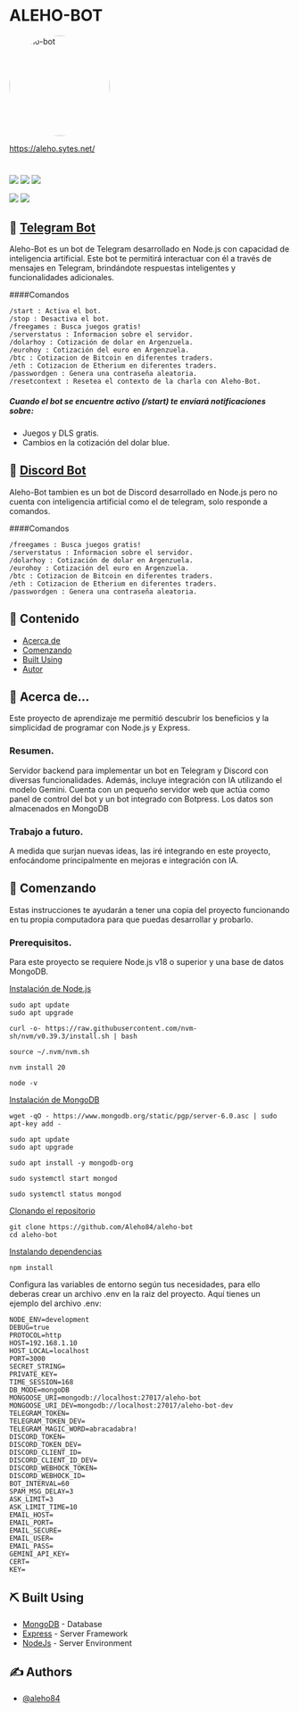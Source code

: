 # ALEHO-BOT 

<a href="https://ibb.co/px3Ld0f"><img src="https://i.ibb.co/px3Ld0f/aleho-bot.jpg" alt="aleho-bot"  width="180" height="180" style="border-radius: 50%;"/></a> 

https://aleho.sytes.net/

# 
![](https://img.shields.io/website?url=https%3A%2F%2Faleho.sytes.net)
![](https://img.shields.io/github/package-json/v/alehodev/aleho-bot)
![](https://img.shields.io/github/issues/alehodev/aleho-bot)

![](https://img.shields.io/github/last-commit/alehodev/aleho-bot) 
![](https://img.shields.io/github/commit-activity/y/alehodev/aleho-bot)

## 🤖 [Telegram Bot](https://t.me/Aleho_Bot "Agrega el contacto de Aleho-Bot en tu telegram")
Aleho-Bot es un bot de Telegram desarrollado en Node.js con capacidad de inteligencia artificial. Este bot te permitirá interactuar con él a través de mensajes en Telegram, brindándote respuestas inteligentes y funcionalidades adicionales.

####Comandos

    /start : Activa el bot.
    /stop : Desactiva el bot.
    /freegames : Busca juegos gratis!
    /serverstatus : Informacion sobre el servidor.
    /dolarhoy : Cotización de dolar en Argenzuela.
    /eurohoy : Cotización del euro en Argenzuela.
	/btc : Cotizacion de Bitcoin en diferentes traders.
	/eth : Cotizacion de Etherium en diferentes traders.
    /passwordgen : Genera una contraseña aleatoria.
	/resetcontext : Resetea el contexto de la charla con Aleho-Bot.

##### Cuando el bot se encuentre activo (/start) te enviará notificaciones sobre: 
- Juegos y DLS gratis.
- Cambios en la cotización del dolar blue.

## 🤖 [Discord Bot](https://discord.com/api/oauth2/authorize?client_id=745829100186501190&permissions=8&scope=bot "Agrega el contacto de Aleho-Bot en tu Discord")
Aleho-Bot tambien es un bot de Discord desarrollado en Node.js pero no cuenta con inteligencia artificial como el de telegram, solo responde a comandos.

####Comandos 

    /freegames : Busca juegos gratis!
    /serverstatus : Informacion sobre el servidor.
    /dolarhoy : Cotización de dolar en Argenzuela.
    /eurohoy : Cotización del euro en Argenzuela.
	/btc : Cotizacion de Bitcoin en diferentes traders.
	/eth : Cotizacion de Etherium en diferentes traders.
    /passwordgen : Genera una contraseña aleatoria.

## 📝 Contenido

- [Acerca de](#about)
- [Comenzando](#getting_started)
- [Built Using](#built_using)
- [Autor](#authors)

## 🧐 Acerca de... <a name = "about"></a>

Este proyecto de aprendizaje me permitió descubrir los beneficios y la simplicidad de programar con Node.js y Express.

### Resumen.

Servidor backend para implementar un bot en Telegram y Discord con diversas funcionalidades. Además, incluye integración con IA utilizando el modelo Gemini. Cuenta con un pequeño servidor web que actúa como panel de control del bot y un bot integrado con Botpress. Los datos son almacenados en MongoDB

### Trabajo a futuro.

A medida que surjan nuevas ideas, las iré integrando en este proyecto, enfocándome principalmente en mejoras e integración con IA.

## 🏁 Comenzando <a name = "getting_started"></a>

Estas instrucciones te ayudarán a tener una copia del proyecto funcionando en tu propia computadora para que puedas desarrollar y probarlo.

### Prerequisitos.

Para este proyecto se requiere Node.js v18 o superior y una base de datos MongoDB.

<u>Instalación de Node.js</u>

```
sudo apt update
sudo apt upgrade

curl -o- https://raw.githubusercontent.com/nvm-sh/nvm/v0.39.3/install.sh | bash

source ~/.nvm/nvm.sh

nvm install 20

node -v
```
<u>Instalación de MongoDB</u>
```
wget -qO - https://www.mongodb.org/static/pgp/server-6.0.asc | sudo apt-key add -

sudo apt update
sudo apt upgrade

sudo apt install -y mongodb-org

sudo systemctl start mongod

sudo systemctl status mongod
```

<u>Clonando el repositorio</u>

```
git clone https://github.com/Aleho84/aleho-bot
cd aleho-bot
```

<u>Instalando dependencias</u>

```
npm install
```

Configura las variables de entorno según tus necesidades, para ello deberas crear un archivo .env en la raiz del proyecto. Aquí tienes un ejemplo del archivo .env:

```
NODE_ENV=development
DEBUG=true
PROTOCOL=http
HOST=192.168.1.10
HOST_LOCAL=localhost
PORT=3000
SECRET_STRING=
PRIVATE_KEY=
TIME_SESSION=168
DB_MODE=mongoDB
MONGOOSE_URI=mongodb://localhost:27017/aleho-bot
MONGOOSE_URI_DEV=mongodb://localhost:27017/aleho-bot-dev
TELEGRAM_TOKEN=
TELEGRAM_TOKEN_DEV=
TELEGRAM_MAGIC_WORD=abracadabra!
DISCORD_TOKEN=
DISCORD_TOKEN_DEV=
DISCORD_CLIENT_ID=
DISCORD_CLIENT_ID_DEV=
DISCORD_WEBHOCK_TOKEN=
DISCORD_WEBHOCK_ID=
BOT_INTERVAL=60
SPAM_MSG_DELAY=3
ASK_LIMIT=3
ASK_LIMIT_TIME=10
EMAIL_HOST=
EMAIL_PORT=
EMAIL_SECURE=
EMAIL_USER=
EMAIL_PASS=
GEMINI_API_KEY=
CERT=
KEY=
```

## ⛏️ Built Using <a name = "built_using"></a>

- [MongoDB](https://www.mongodb.com/) - Database
- [Express](https://expressjs.com/) - Server Framework
- [NodeJs](https://nodejs.org/en/) - Server Environment

## ✍️ Authors <a name = "authors"></a>

- [@aleho84](https://github.com/aleho84)
